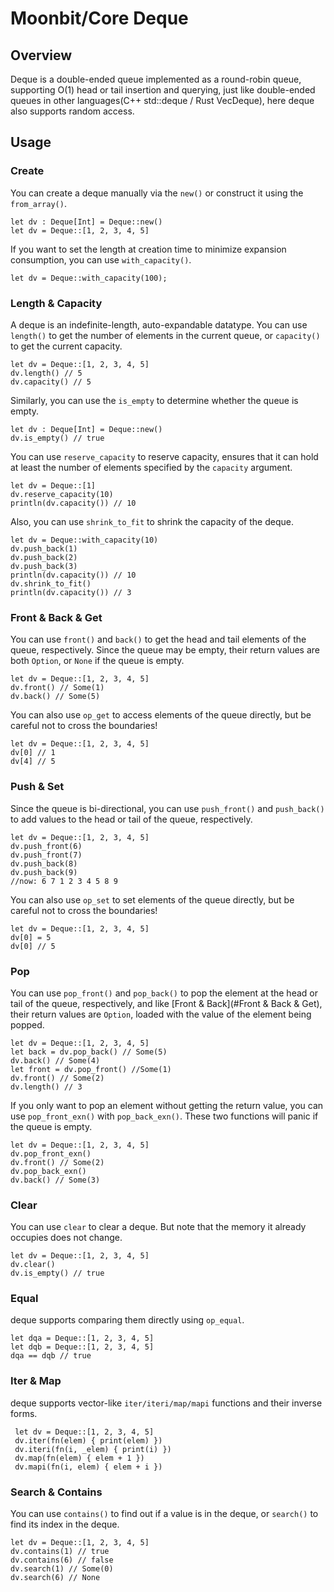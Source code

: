 # Moonbit/Core Deque

## Overview

Deque is a double-ended queue implemented as a round-robin queue, supporting O(1) head or tail insertion and querying, just like double-ended queues in other languages(C++ std::deque / Rust VecDeque), here deque also supports random access.

## Usage

### Create

You can create a deque manually via the `new()` or construct it using the `from_array()`.

```moonbit
let dv : Deque[Int] = Deque::new()
let dv = Deque::[1, 2, 3, 4, 5]
```

If you want to set the length at creation time to minimize expansion consumption, you can use `with_capacity()`.

```moonbit
let dv = Deque::with_capacity(100);
```

### Length & Capacity

A deque is an indefinite-length, auto-expandable datatype. You can use `length()` to get the number of elements in the current queue, or `capacity()` to get the current capacity.

```moonbit
let dv = Deque::[1, 2, 3, 4, 5]
dv.length() // 5
dv.capacity() // 5
```

Similarly, you can use the `is_empty` to determine whether the queue is empty.

```moonbit
let dv : Deque[Int] = Deque::new()
dv.is_empty() // true
```

You can use `reserve_capacity` to reserve capacity, ensures that it can hold at least the number of elements
specified by the `capacity` argument.

```moonbit
let dv = Deque::[1]
dv.reserve_capacity(10)
println(dv.capacity()) // 10
```

Also, you can use `shrink_to_fit` to shrink the capacity of the deque.

```moonbit
let dv = Deque::with_capacity(10)
dv.push_back(1)
dv.push_back(2)
dv.push_back(3)
println(dv.capacity()) // 10
dv.shrink_to_fit()
println(dv.capacity()) // 3
```

### Front & Back & Get

You can use `front()` and `back()` to get the head and tail elements of the queue, respectively. Since the queue may be empty, their return values are both `Option`, or `None` if the queue is empty.

```moonbit
let dv = Deque::[1, 2, 3, 4, 5]
dv.front() // Some(1)
dv.back() // Some(5)
```

You can also use `op_get` to access elements of the queue directly, but be careful not to cross the boundaries!

```moonbit
let dv = Deque::[1, 2, 3, 4, 5]
dv[0] // 1
dv[4] // 5
```

### Push & Set

Since the queue is bi-directional, you can use `push_front()` and `push_back()` to add values to the head or tail of the queue, respectively.

```moonbit
let dv = Deque::[1, 2, 3, 4, 5]
dv.push_front(6)
dv.push_front(7)
dv.push_back(8)
dv.push_back(9)
//now: 6 7 1 2 3 4 5 8 9
```

You can also use `op_set` to set elements of the queue directly, but be careful not to cross the boundaries!

```moonbit
let dv = Deque::[1, 2, 3, 4, 5]
dv[0] = 5
dv[0] // 5
```

### Pop

You can use `pop_front()` and `pop_back()` to pop the element at the head or tail of the queue, respectively, and like [Front & Back](#Front & Back & Get), their return values are `Option`, loaded with the value of the element being popped.

```moonbit
let dv = Deque::[1, 2, 3, 4, 5]
let back = dv.pop_back() // Some(5)
dv.back() // Some(4)
let front = dv.pop_front() //Some(1)
dv.front() // Some(2)
dv.length() // 3
```

If you only want to pop an element without getting the return value, you can use `pop_front_exn()` with `pop_back_exn()`.
These two functions will panic if the queue is empty.

```moonbit
let dv = Deque::[1, 2, 3, 4, 5]
dv.pop_front_exn()
dv.front() // Some(2)
dv.pop_back_exn()
dv.back() // Some(3)
```

### Clear

You can use `clear` to clear a deque. But note that the memory it already occupies does not change.

```moonbit
let dv = Deque::[1, 2, 3, 4, 5]
dv.clear()
dv.is_empty() // true
```

### Equal

deque supports comparing them directly using `op_equal`.

```moonbit
let dqa = Deque::[1, 2, 3, 4, 5]
let dqb = Deque::[1, 2, 3, 4, 5]
dqa == dqb // true
```

### Iter & Map

deque supports vector-like `iter/iteri/map/mapi` functions and their inverse forms.

```moonbit
 let dv = Deque::[1, 2, 3, 4, 5]
 dv.iter(fn(elem) { print(elem) })
 dv.iteri(fn(i, _elem) { print(i) })
 dv.map(fn(elem) { elem + 1 })
 dv.mapi(fn(i, elem) { elem + i })
```

### Search & Contains

You can use `contains()` to find out if a value is in the deque, or `search()` to find its index in the deque.

```moonbit
let dv = Deque::[1, 2, 3, 4, 5]
dv.contains(1) // true
dv.contains(6) // false
dv.search(1) // Some(0)
dv.search(6) // None
```
